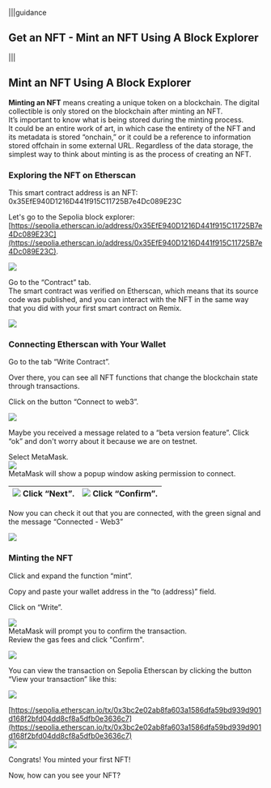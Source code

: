 |||guidance
## Get an NFT \- Mint an NFT Using A Block Explorer

|||

## Mint an NFT Using A Block Explorer


**Minting an NFT** means creating a unique token on a blockchain. The digital collectible is only stored on the blockchain after minting an NFT.   
It’s important to know what is being stored during the minting process.   
It could be an entire work of art, in which case the entirety of the NFT and its metadata is stored “onchain,” or it could be a reference to information stored offchain in some external URL. Regardless of the data storage, the simplest way to think about minting is as the process of creating an NFT.

### Exploring the NFT on Etherscan

This smart contract address is an NFT:  
0x35EfE940D1216D441f915C11725B7e4Dc089E23C

Let's go to the Sepolia block explorer:  
[https://sepolia.etherscan.io/address/0x35EfE940D1216D441f915C11725B7e4Dc089E23C](https://sepolia.etherscan.io/address/0x35EfE940D1216D441f915C11725B7e4Dc089E23C).

![](.guides/img/04/image17.png)

Go to the “Contract” tab.  
The smart contract was verified on Etherscan, which means that its source code was published, and you can interact with the NFT in the same way that you did with your first smart contract on Remix.

![](.guides/img/04/image18.png)

### Connecting Etherscan with Your Wallet

Go to the tab “Write Contract”.

Over there, you can see all NFT functions that change the blockchain state through transactions.

Click on the button “Connect to web3”.

![](.guides/img/04/image19.png)

Maybe you received a message related to a “beta version feature”. Click “ok” and don't worry about it because we are on testnet.

Select MetaMask.  
![](.guides/img/04/image20.png)  
MetaMask will show a popup window asking permission to connect.

| ![](.guides/img/04/image21.png) Click “Next”. | ![](.guides/img/04/image22.png) Click “Confirm”. |
| :---- | :---- |

Now you can check it out that you are connected, with the green signal and the message “Connected \- Web3”

![](.guides/img/04/image23.png)

### Minting the NFT

Click and expand the function “mint”.

Copy and paste your wallet address in the “to (address)”  field.

Click on “Write”.

![](.guides/img/04/image24.png)  
MetaMask will prompt you to confirm the transaction.   
Review the gas fees and click "Confirm".

![](.guides/img/04/image25.png)

You can view the transaction on Sepolia Etherscan by clicking the button “View your transaction” like this:

![](.guides/img/04/image26.png)

[https://sepolia.etherscan.io/tx/0x3bc2e02ab8fa603a1586dfa59bd939d901d168f2bfd04dd8cf8a5dfb0e3636c7](https://sepolia.etherscan.io/tx/0x3bc2e02ab8fa603a1586dfa59bd939d901d168f2bfd04dd8cf8a5dfb0e3636c7)  
![](.guides/img/04/image27.png)

Congrats\! You minted your first NFT\!

Now, how can you see your NFT?
